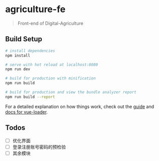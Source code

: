 # agriculture-fe

> Front-end of Digital-Agriculture

## Build Setup

``` bash
# install dependencies
npm install

# serve with hot reload at localhost:8080
npm run dev

# build for production with minification
npm run build

# build for production and view the bundle analyzer report
npm run build --report
```

For a detailed explanation on how things work, check out the [guide](http://vuejs-templates.github.io/webpack/) and [docs for vue-loader](http://vuejs.github.io/vue-loader).


## Todos
- [ ] 优化界面
- [ ] 登录注册账号密码的预检验
- [ ] 其余模块